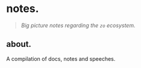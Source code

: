 # notes.

> *Big picture notes regarding the `zo` ecosystem.*

## about.

A compilation of docs, notes and speeches.